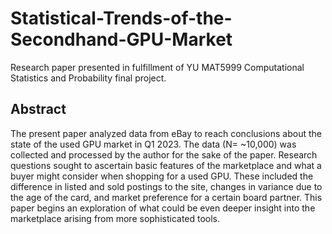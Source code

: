 # Statistical-Trends-of-the-Secondhand-GPU-Market
Research paper presented in fulfillment of YU MAT5999 Computational Statistics and Probability final project.

## Abstract
The present paper analyzed data from eBay to reach conclusions about the state of the used GPU market in Q1 2023. The data (N= ~10,000) was collected and processed by the author for the sake of the paper. Research questions sought to ascertain basic features of the marketplace and what a buyer might consider when shopping for a used GPU. These included the difference in listed and sold postings to the site, changes in variance due to the age of the card, and market preference for a certain board partner. This paper begins an exploration of what could be even deeper insight into the marketplace arising from more sophisticated tools.
